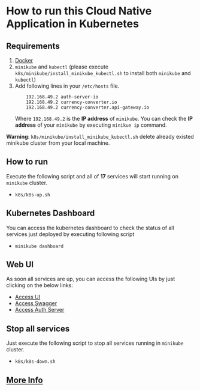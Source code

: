 How to run this Cloud Native Application in Kubernetes
======================================================

Requirements
------------
1. [Docker](../../resource/install-require-softwares.md#install-docker)
2. `minikube` and `kubectl` (please execute `k8s/minikube/install_minikube_kubectl.sh` to install both `minikube` and `kubectl`)
3. Add following lines in your `/etc/hosts` file.
   ```
       192.168.49.2 auth-server-io
       192.168.49.2 currency-converter.io
       192.168.49.2 currency-converter.api-gateway.io
    ```
   Where `192.168.49.2` is the **IP address** of `minikube`. You can check the **IP address** of your `minikube` by executing `minikue ip` command.

**Warning**: `k8s/minikube/install_minikube_kubectl.sh` delete already existed minikube cluster from your local machine.

How to run
----------
Execute the following script and all of **17** services will start running on `minikube` cluster.
* `k8s/k8s-up.sh`

Kubernetes Dashboard
--------------------
You can access the kubernetes dashboard to check the status of all services just deployed by executing following script
*  `minikube dashboard`

Web UI
-----
As soon all services are up, you can access the following UIs by just clicking on the below links:

* [Access UI](http://currency-converter.io)
* [Access Swagger](http://currency-converter.api-gateway.io)
* [Access Auth Server](http://auth-server-io)

Stop all services
-----------------
Just execute the following script to stop all services running in `minikube` cluster.
* `k8s/k8s-down.sh`

[More Info](moreinfo.md)
---------
